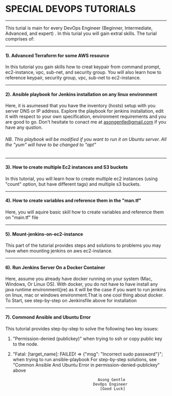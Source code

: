 #                  SPECIAL DEVOPS TUTORIALS
---
This turial is main for every DevOps Engineer (Beginner, Intermediate, Advanced, and expert) .
In this turial you will gain extral skills. The turial comprises of:

---
#### 1). Advanced Terraform for some AWS resource
 In this tutorial you gain skills how to creat keypair from command prompt, ec2-instance, vpc, sub-net, and security group.
 You will also learn how to reference keypair, security group, vpc, sub-net to ec2-instance.

----
#### 2). Ansible playbook for Jenkins installation on any linux environment
Here, it is asumesed that you have the inventory (hosts) setup with you server DNS or IP address. 
Explore the playbook for jenkins installation, edit it with respect to your own 
specification, environment requirements and you are good to go. Don't hesitate to conact me at asongentle@gmail.com if you have any qustion.

###### NB. This playbook will be modified if you want to run it on Ubuntu server. All the "yum" will have to be changed to "apt"

---
#### 3). How to create multiple Ec2 instances and S3 buckets
In this tutorial, you will learn how to create multiple ec2 instances (using "count" option, but have different tags) and multiple s3 buckets.

---
#### 4). How to create variables and reference them in the "man.tf"
Here, you will aquire basic skill how to create variables and reference them on "main.tf" file

---
#### 5). Mount-jenkins-on-ec2-instance
This part of the tutorial provides steps and solutions to problems you may have when mounting jenkins on aws ec2-instance. 

---
#### 6). Run Jenkins Server On a Docker Container
Here, assume you already have docker running on your system (Mac, Windows, Or Linux OS).
With docker, you do not have to have install any java runtime environment(jre) as it will be 
the case if you want to run jenkins on linux, mac or windows environment.That is one cool thing about docker. To Start, see step-by-step on Jenkinsfile above for installation

---
#### 7). Commond Ansible and Ubuntu Error
This tutorial provides step-by-step to solve the following two key issues:
1) "Permission-denied (publickey)" when trying to ssh or copy public key to the node.
2) "Fatal: [target_name]: FAILED! => {"msg": "Incorrect sudo password"}"; when trying to run ansible-playbook
       For step-by-step solutions, see "Common Ansible And Ubuntu Error in permission-denied-publickey" above

                                            Asong Gentle
                                          DevOps Engineer
                                             [Good Luck]
